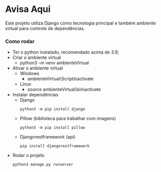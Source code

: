 # Avisa Aqui

Este projeto utiliza Django como tecnologia principal e também ambiente virtual para controle de dependências.

### Como rodar

* Ter o python instalado, recomendado acima de 3.9;
* Criar o ambiente virtual
    * python3 -m venv ambienteVirtual
* Ativar o ambiente virtual
    * Windows
        * ambienteVirtual\Scripts\activate
    * Linux
        * source ambienteVirtual\bin\activate
* Instalar dependências
    * Django
        ```
        python3 -m pip install django
        ```
    * Pillow (biblioteca para trabalhar com imagens)
        ```
        python3 -m pip install pillow
        ```
    * Djangorestframework (api)
        ```
        pip install djangorestframework
        ```
* Rodar o projeto
    ```
    python3 manage.py runserver
    ```